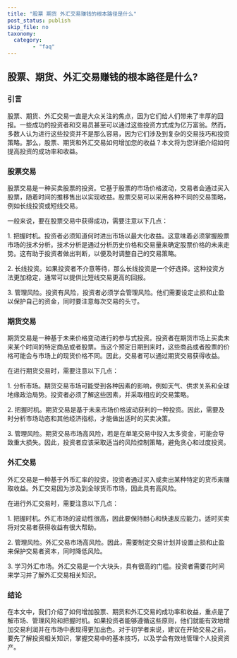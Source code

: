 ```yaml
---
title: "股票 期货 外汇交易赚钱的根本路径是什么"
post_status: publish
skip_file: no
taxonomy:
  category:
        - "faq"
---
```


## 股票、期货、外汇交易赚钱的根本路径是什么?

### 引言

股票、期货、外汇交易一直是大众关注的焦点，因为它们给人们带来了丰厚的回报。一些成功的投资者和交易员甚至可以通过这些投资方式成为亿万富翁。然而，多数人认为进行这些投资并不是那么容易，因为它们涉及到复杂的交易技巧和投资策略。那么，股票、期货和外汇交易如何增加您的收益？本文将为您详细介绍如何提高投资的成功率和收益。

### 股票交易

股票交易是一种买卖股票的投资。它基于股票的市场价格波动，交易者会通过买入股票，随着时间的推移售出以实现收益。股票交易可以采用各种不同的交易策略，例如长线投资或短线交易。

一般来说，要在股票交易中获得成功，需要注意以下几点：

1\. 把握时机。投资者必须知道何时进出市场以最大化收益。这意味着必须掌握股票市场的技术分析。技术分析是通过分析历史价格和交易量来确定股票价格的未来走势。这有助于投资者做出判断，以便及时调整自己的交易策略。

2\. 长线投资。如果投资者不介意等待，那么长线投资是一个好选择。这种投资方法更加稳定，通常可以提供比短线交易更高的回报。

3\. 管理风险。投资有风险，投资者必须学会管理风险。他们需要设定止损和止盈以保护自己的资金，同时要注意每次交易的头寸。

### 期货交易

期货交易是一种基于未来价格变动进行的参与式投资。投资者在期货市场上买卖未来某个时间的特定商品或者股票。当这个预定日期到来时，这些商品或者股票的价格可能会与市场上的现货价格不同。因此，交易者可以通过期货交易获得收益。

在进行期货交易时，需要注意以下几点：

1\. 分析市场。期货交易市场可能受到各种因素的影响，例如天气、供求关系和全球地缘政治局势。投资者必须了解这些因素，并采取相应的交易策略。

2\. 把握时机。期货交易是基于未来市场价格波动获利的一种投资。因此，需要及时分析市场动态和其他经济指标，才能做出适时的买卖决策。

3\. 管理风险。期货交易市场高风险，若是在单笔交易中投入太多资金，可能会导致重大损失。因此，投资者应该采取适当的风险控制策略，避免贪心和过度投资。

### 外汇交易

外汇交易是一种基于外币汇率的投资，投资者通过买入或卖出某种特定的货币来赚取收益。外汇交易因为涉及到全球货币市场，因此具有高风险。

在进行外汇交易时，需要注意以下几点：

1\. 把握时机。外汇市场的波动性很高，因此要保持耐心和快速反应能力。适时买卖将对交易者获得收益有很大帮助。

2\. 管理风险。外汇交易市场高风险。因此，需要制定交易计划并设置止损和止盈来保护交易者资本，同时降低风险。

3\. 学习外汇市场。外汇交易是一个大块头，具有很高的门槛。投资者需要花时间来学习并了解外汇交易相关知识。

### 结论

在本文中，我们介绍了如何增加股票、期货和外汇交易的成功率和收益，重点是了解市场、管理风险和把握时机。如果投资者能够遵循这些原则，他们就能有效地增加交易利润并在市场中表现得更加出色。对于初学者来说，建议在开始交易之前，要先了解投资相关知识，掌握交易中的基本技巧，以及学会有效地管理个人投资资产。
